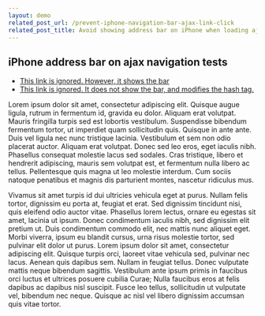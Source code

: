 ```yaml
---
layout: demo
related_post_url: /prevent-iphone-navigation-bar-ajax-link-click
related_post_title: Avoid showing address bar on iPhone when loading ajax
---
```


## iPhone address bar on ajax navigation tests

<ul>
  <li>
    <a class="prevent" href="http://josemanuelperez.es/">This link is ignored. However, it shows the bar</a>
  </li>
  <li>
    <a class="facebook" href="http://josemanuelperez.es/blog">This link is ignored. It does not show the bar, and modifies the hash tag.</a>
  </li>
</ul>

Lorem ipsum dolor sit amet, consectetur adipiscing elit. Quisque augue ligula, rutrum in fermentum id, gravida eu dolor. Aliquam erat volutpat. Mauris fringilla turpis sed est lobortis vestibulum. Suspendisse bibendum fermentum tortor, ut imperdiet quam sollicitudin quis. Quisque in ante ante. Duis vel ligula nec nunc tristique lacinia. Vestibulum et sem non odio placerat auctor. Aliquam erat volutpat. Donec sed leo eros, eget iaculis nibh. Phasellus consequat molestie lacus sed sodales. Cras tristique, libero et hendrerit adipiscing, mauris sem volutpat est, et fermentum nulla libero ac tellus. Pellentesque quis magna ut leo molestie interdum. Cum sociis natoque penatibus et magnis dis parturient montes, nascetur ridiculus mus.

Vivamus sit amet turpis id dui ultricies vehicula eget at purus. Nullam felis tortor, dignissim eu porta at, feugiat et erat. Sed dignissim tincidunt nisi, quis eleifend odio auctor vitae. Phasellus lorem lectus, ornare eu egestas sit amet, lacinia ut ipsum. Donec condimentum iaculis nibh, sed dignissim elit pretium ut. Duis condimentum commodo elit, nec mattis nunc aliquet eget. Morbi viverra, ipsum eu blandit cursus, urna risus molestie tortor, sed pulvinar elit dolor ut purus. Lorem ipsum dolor sit amet, consectetur adipiscing elit. Quisque turpis orci, laoreet vitae vehicula sed, pulvinar nec lacus. Aenean quis dapibus sem. Nullam in feugiat tellus. Donec vulputate mattis neque bibendum sagittis. Vestibulum ante ipsum primis in faucibus orci luctus et ultrices posuere cubilia Curae; Nulla faucibus eros at felis dapibus ac dapibus nisl suscipit. Fusce leo tellus, sollicitudin ut vulputate vel, bibendum nec neque. Quisque ac nisl vel libero dignissim accumsan quis vitae tortor.

<script type="text/javascript">
  //hide bar on page load
  setTimeout(function () {  window.scrollTo(0, 1);}, 500);

  //attach event touchend
  document.addEventListener(
    'touchend',
    function(e) {
      var target = e.target;
      while(target.nodeName !== 'A' && target.nodeName !== 'BODY') {
        target = target.parentNode;
      }
      if (target.nodeName === 'A' &&
        target.className === 'facebook') {
          target.href = '#!' + target.getAttribute('href');
        }
      },
    false
  );

  //attach event click
  document.addEventListener(
    'click',
    function(e) {
      if (e.target.nodeName === 'A') {
        if (e.target.className === 'prevent') {
          e.preventDefault();
        } else if (e.target.className === 'facebook') {
          var href = e.target.getAttribute('href');
          if (href.indexOf('#!') === 0) {
            var newHref = href.substr(2);
            e.target.href = newHref;
            location.hash = newHref;
            e.preventDefault();
          }
        }
      }
    },
    false
  );
</script>
